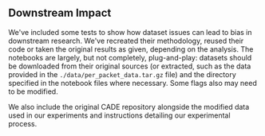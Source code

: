 ## Downstream Impact

We've included some tests to show how dataset issues can lead to bias in downstream research. We've recreated their methodology, reused their code or taken the original results as given, depending on the analysis. The notebooks are largely, but not completely, plug-and-play: datasets should be downloaded from their original sources (or extracted, such as the data provided in the `./data/per_packet_data.tar.gz` file) and the directory specified in the notebook files where necessary. Some flags also may need to be modified.

We also include the original CADE repository alongside the modified data used in our experiments and instructions detailing our experimental process.